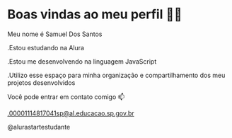 # Boas vindas ao meu perfil 💙💙
Meu nome é Samuel Dos Santos

.Estou estudando na Alura

.Estou me desenvolvendo na linguagem JavaScript

.Utilizo esse espaço para minha organização e compartilhamento dos meu projetos desenvolvidos

Você pode entrar em contato comigo 📫

.00001114817041sp@al.educacao.sp.gov.br

@alurastartestudante
